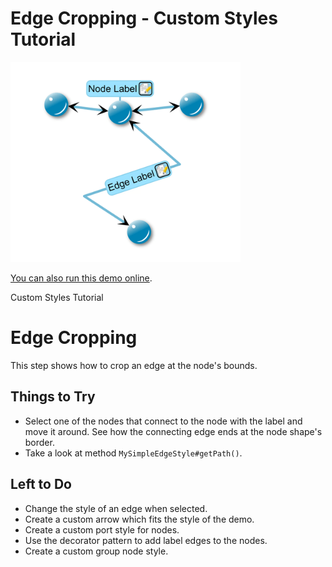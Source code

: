 # Edge Cropping - Custom Styles Tutorial

<img src="../../resources/image/tutorial2step18.png" alt="demo-thumbnail" height="320"/>

[You can also run this demo online](https://live.yworks.com/demos/02-tutorial-custom-styles/18-edge-cropping/index.html).

Custom Styles Tutorial

# Edge Cropping

This step shows how to crop an edge at the node's bounds.

## Things to Try

- Select one of the nodes that connect to the node with the label and move it around. See how the connecting edge ends at the node shape's border.
- Take a look at method `MySimpleEdgeStyle#getPath()`.

## Left to Do

- Change the style of an edge when selected.
- Create a custom arrow which fits the style of the demo.
- Create a custom port style for nodes.
- Use the decorator pattern to add label edges to the nodes.
- Create a custom group node style.

